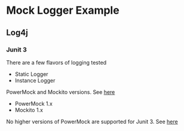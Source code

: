 # Mock Logger Example

## Log4j

### Junit 3

There are a few flavors of logging tested

* Static Logger
* Instance Logger

PowerMock and Mockito versions.
See [here](https://github.com/powermock/powermock/wiki/Mockito#supported-versions)

* PowerMock 1.x
* Mockito 1.x

No higher versions of PowerMock are supported for Junit 3.
See [here](https://github.com/powermock/powermock/wiki/Mockito-Maven#junit-3-deprecated)
